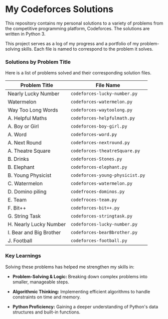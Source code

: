 # My Codeforces Solutions

This repository contains my personal solutions to a variety of problems from the competitive programming platform, Codeforces. The solutions are written in Python 3.

This project serves as a log of my progress and a portfolio of my problem-solving skills. Each file is named to correspond to the problem it solves.

### Solutions by Problem Title

Here is a list of problems solved and their corresponding solution files.

| Problem Title               | File Name                    |
|-----------------------------|------------------------------|
| Nearly Lucky Number         | `codeforces-lucky-number.py` |
| Watermelon                  | `codeforces-watermelon.py`   |
| Way Too Long Words          | `codeforces-waytoolong.py`   |
| A. Helpful Maths            | `codeforces-helpfulmath.py`  |
| A. Boy or Girl              | `codeforces-boy-girl.py`     |
| A. Word                     | `codeforces-word.py`         |
| A. Next Round               | `codeforces-nextround.py`    |
| A. Theatre Square           | `codeforces-theatreSquare.py` |
| B. Drinks                   | `codeforces-Stones.py`       |
| B. Elephant                 | `codeforces-elephant.py`     |
| B. Young Physicist          | `codeforces-young-physicist.py`|
| C. Watermelon               | `codeforces-watermelon.py`   |
| D. Domino piling            | `codefroces-dominos.py`      |
| E. Team                     | `codefroces-team.py`         |
| F. Bit++                    | `codeforces-bit++.py`        |
| G. String Task              | `codeforces-stringtask.py`   |
| H. Nearly Lucky Number      | `codeforces-lucky-number.py` |
| I. Bear and Big Brother     | `codeforces-bearBbrother.py` |
| J. Football                 | `codeforces-football.py`     |

### Key Learnings

Solving these problems has helped me strengthen my skills in:

* **Problem-Solving & Logic:** Breaking down complex problems into smaller, manageable steps.

* **Algorithmic Thinking:** Implementing efficient algorithms to handle constraints on time and memory.

* **Python Proficiency:** Gaining a deeper understanding of Python's data structures and built-in functions.


